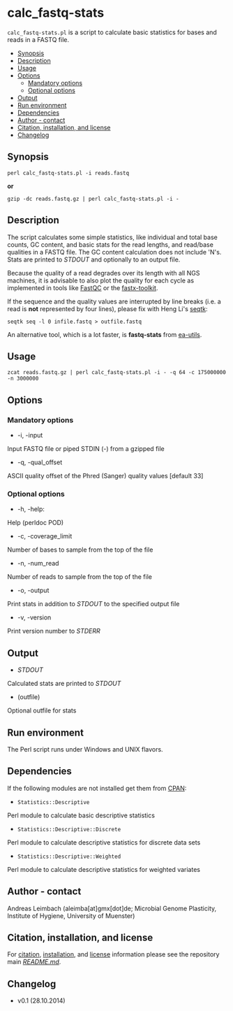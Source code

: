 calc_fastq-stats
================

`calc_fastq-stats.pl` is a script to calculate basic statistics for bases and reads in a FASTQ file.

* [Synopsis](#synopsis)
* [Description](#description)
* [Usage](#usage)
* [Options](#options)
  * [Mandatory options](#mandatory-options)
  * [Optional options](#optional-options)
* [Output](#output)
* [Run environment](#run-environment)
* [Dependencies](#dependencies)
* [Author - contact](#author---contact)
* [Citation, installation, and license](#citation-installation-and-license)
* [Changelog](#changelog)

## Synopsis

    perl calc_fastq-stats.pl -i reads.fastq

**or**

    gzip -dc reads.fastq.gz | perl calc_fastq-stats.pl -i -

## Description

The script calculates some simple statistics, like individual and total base
counts, GC content, and basic stats for the read lengths, and
read/base qualities in a FASTQ file. The GC content calculation does
not include 'N's. Stats are printed to *STDOUT* and optionally to an
output file.

Because the quality of a read degrades over its length with all NGS
machines, it is advisable to also plot the quality for each cycle as
implemented in tools like
[FastQC](http://www.bioinformatics.babraham.ac.uk/projects/fastqc/)
or the [fastx-toolkit](http://hannonlab.cshl.edu/fastx_toolkit/).

If the sequence and the quality values are interrupted by line
breaks (i.e. a read is **not** represented by four lines), please fix
with Heng Li's [seqtk](https://github.com/lh3/seqtk):

    seqtk seq -l 0 infile.fastq > outfile.fastq

An alternative tool, which is a lot faster, is **fastq-stats** from
[ea-utils](https://code.google.com/p/ea-utils/).

## Usage

    zcat reads.fastq.gz | perl calc_fastq-stats.pl -i - -q 64 -c 175000000 -n 3000000

## Options

### Mandatory options

- -i, -input

Input FASTQ file or piped STDIN (-) from a gzipped file

- -q, -qual_offset

ASCII quality offset of the Phred (Sanger) quality values [default 33]

### Optional options

- -h, -help:

Help (perldoc POD)

- -c, -coverage_limit

Number of bases to sample from the top of the file

- -n, -num_read

Number of reads to sample from the top of the file

- -o, -output

Print stats in addition to *STDOUT* to the specified output file

- -v, -version

Print version number to *STDERR*

## Output

- *STDOUT*

Calculated stats are printed to *STDOUT*

- (outfile)

Optional outfile for stats

## Run environment

The Perl script runs under Windows and UNIX flavors.

## Dependencies

If the following modules are not installed get them from
[CPAN](http://www.cpan.org/):

- `Statistics::Descriptive`

Perl module to calculate basic descriptive statistics

- `Statistics::Descriptive::Discrete`

Perl module to calculate descriptive statistics for discrete data sets

- `Statistics::Descriptive::Weighted`

Perl module to calculate descriptive statistics for weighted variates

## Author - contact

Andreas Leimbach (aleimba[at]gmx[dot]de; Microbial Genome Plasticity, Institute of Hygiene, University of Muenster)

## Citation, installation, and license

For [citation](https://github.com/aleimba/bac-genomics-scripts#citation), [installation](https://github.com/aleimba/bac-genomics-scripts#installation-recommendations), and [license](https://github.com/aleimba/bac-genomics-scripts#license) information please see the repository main [*README.md*](https://github.com/aleimba/bac-genomics-scripts/blob/master/README.md).

## Changelog

- v0.1 (28.10.2014)
